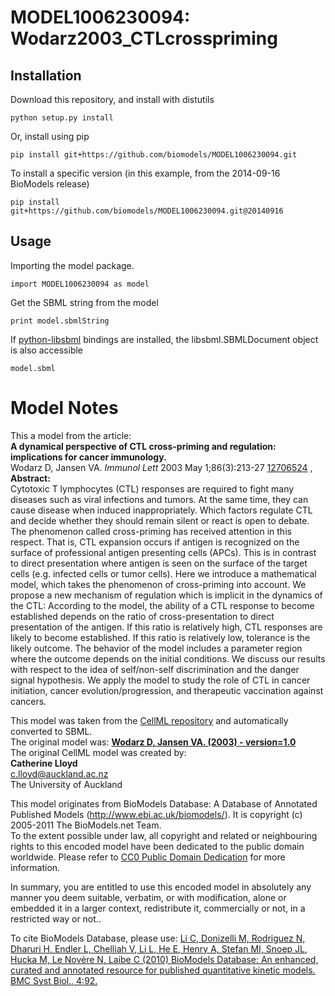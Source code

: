 # MODEL1006230094: Wodarz2003_CTLcrosspriming

## Installation

Download this repository, and install with distutils

`python setup.py install`

Or, install using pip

`pip install git+https://github.com/biomodels/MODEL1006230094.git`

To install a specific version (in this example, from the 2014-09-16 BioModels release)

`pip install git+https://github.com/biomodels/MODEL1006230094.git@20140916`

## Usage

Importing the model package.

`import MODEL1006230094 as model`

Get the SBML string from the model

`print model.sbmlString`

If [python-libsbml](https://pypi.python.org/pypi/python-libsbml) bindings are
installed, the libsbml.SBMLDocument object is also accessible

`model.sbml`


# Model Notes


This a model from the article:  
**A dynamical perspective of CTL cross-priming and regulation: implications for cancer immunology.**   
Wodarz D, Jansen VA. _Immunol Lett_ 2003 May 1;86(3):213-27
[12706524](http://www.ncbi.nlm.nih.gov/pubmed/12706524) ,  
**Abstract:**   
Cytotoxic T lymphocytes (CTL) responses are required to fight many diseases
such as viral infections and tumors. At the same time, they can cause disease
when induced inappropriately. Which factors regulate CTL and decide whether
they should remain silent or react is open to debate. The phenomenon called
cross-priming has received attention in this respect. That is, CTL expansion
occurs if antigen is recognized on the surface of professional antigen
presenting cells (APCs). This is in contrast to direct presentation where
antigen is seen on the surface of the target cells (e.g. infected cells or
tumor cells). Here we introduce a mathematical model, which takes the
phenomenon of cross-priming into account. We propose a new mechanism of
regulation which is implicit in the dynamics of the CTL: According to the
model, the ability of a CTL response to become established depends on the
ratio of cross-presentation to direct presentation of the antigen. If this
ratio is relatively high, CTL responses are likely to become established. If
this ratio is relatively low, tolerance is the likely outcome. The behavior of
the model includes a parameter region where the outcome depends on the initial
conditions. We discuss our results with respect to the idea of self/non-self
discrimination and the danger signal hypothesis. We apply the model to study
the role of CTL in cancer initiation, cancer evolution/progression, and
therapeutic vaccination against cancers.

This model was taken from the [CellML
repository](http://www.cellml.org/models) and automatically converted to SBML.  
The original model was: [ **Wodarz D, Jansen VA. (2003) - version=1.0**
](http://models.cellml.org/exposure/7113cad8414646c526728e1a7d68e13b)  
The original CellML model was created by:  
**Catherine Lloyd**   
c.lloyd@auckland.ac.nz  
The University of Auckland  

This model originates from BioModels Database: A Database of Annotated
Published Models (http://www.ebi.ac.uk/biomodels/). It is copyright (c)
2005-2011 The BioModels.net Team.  
To the extent possible under law, all copyright and related or neighbouring
rights to this encoded model have been dedicated to the public domain
worldwide. Please refer to [CC0 Public Domain
Dedication](http://creativecommons.org/publicdomain/zero/1.0/) for more
information.

In summary, you are entitled to use this encoded model in absolutely any
manner you deem suitable, verbatim, or with modification, alone or embedded it
in a larger context, redistribute it, commercially or not, in a restricted way
or not..  
  
To cite BioModels Database, please use: [Li C, Donizelli M, Rodriguez N,
Dharuri H, Endler L, Chelliah V, Li L, He E, Henry A, Stefan MI, Snoep JL,
Hucka M, Le Novère N, Laibe C (2010) BioModels Database: An enhanced, curated
and annotated resource for published quantitative kinetic models. BMC Syst
Biol., 4:92.](http://www.ncbi.nlm.nih.gov/pubmed/20587024)


